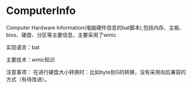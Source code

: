 ComputerInfo
============

Computer Hardware Information(电脑硬件信息的bat脚本),包括内存、主板、bios、硬盘、分区等主要信息，主要采用了wmic

实现语言：bat

主要技术：wmic知识

注意事项：
在进行硬盘大小转换时：比如byte到G的转换，没有采用向后兼容的方式（有待改进）。

